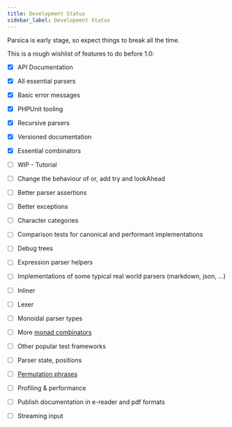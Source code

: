 ```yaml
---
title: Development Status
sidebar_label: Development Status
---
```



Parsica is early stage, so expect things to break all the time. 

This is a rough wishlist of features to do before 1.0:

- [x] API Documentation
- [x] All essential parsers
- [x] Basic error messages
- [x] PHPUnit tooling
- [x] Recursive parsers
- [x] Versioned documentation
- [x] Essential combinators


- [ ] WIP - Tutorial


- [ ] Change the behaviour of or, add try and lookAhead
- [ ] Better parser assertions
- [ ] Better exceptions
- [ ] Character categories
- [ ] Comparison tests for canonical and performant implementations
- [ ] Debug trees
- [ ] Expression parser helpers
- [ ] Implementations of some typical real world parsers (markdown, json, ...)
- [ ] Inliner
- [ ] Lexer
- [ ] Monoidal parser types
- [ ] More [monad combinators](https://hackage.haskell.org/package/base-4.14.0.0/docs/Control-Monad.html#v:-62--61--62-) 
- [ ] Other popular test frameworks
- [ ] Parser state, positions
- [ ] [Permutation phrases](https://www.cs.ox.ac.uk/jeremy.gibbons/wg21/meeting56/loeh-paper.pdf)
- [ ] Profiling & performance
- [ ] Publish documentation in e-reader and pdf formats
- [ ] Streaming input

